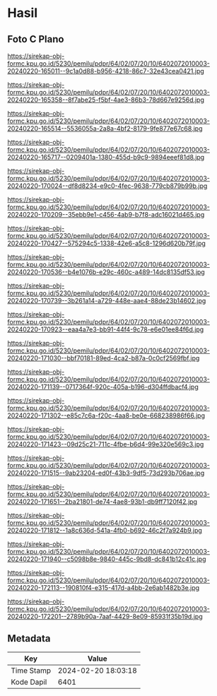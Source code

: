 # Hasil

## Foto C Plano

https://sirekap-obj-formc.kpu.go.id/5230/pemilu/pdpr/64/02/07/20/10/6402072010003-20240220-165011--9c1a0d88-b956-4218-86c7-32e43cea0421.jpg

https://sirekap-obj-formc.kpu.go.id/5230/pemilu/pdpr/64/02/07/20/10/6402072010003-20240220-165358--8f7abe25-f5bf-4ae3-86b3-78d667e9256d.jpg

https://sirekap-obj-formc.kpu.go.id/5230/pemilu/pdpr/64/02/07/20/10/6402072010003-20240220-165514--5536055a-2a8a-4bf2-8179-9fe877e67c68.jpg

https://sirekap-obj-formc.kpu.go.id/5230/pemilu/pdpr/64/02/07/20/10/6402072010003-20240220-165717--0209401a-1380-455d-b9c9-9894eeef81d8.jpg

https://sirekap-obj-formc.kpu.go.id/5230/pemilu/pdpr/64/02/07/20/10/6402072010003-20240220-170024--df8d8234-e9c0-4fec-9638-779cb879b99b.jpg

https://sirekap-obj-formc.kpu.go.id/5230/pemilu/pdpr/64/02/07/20/10/6402072010003-20240220-170209--35ebb9e1-c456-4ab9-b7f8-adc16021d465.jpg

https://sirekap-obj-formc.kpu.go.id/5230/pemilu/pdpr/64/02/07/20/10/6402072010003-20240220-170427--575294c5-1338-42e6-a5c8-1296d620b79f.jpg

https://sirekap-obj-formc.kpu.go.id/5230/pemilu/pdpr/64/02/07/20/10/6402072010003-20240220-170536--b4e1076b-e29c-460c-a489-14dc8135df53.jpg

https://sirekap-obj-formc.kpu.go.id/5230/pemilu/pdpr/64/02/07/20/10/6402072010003-20240220-170739--3b261a14-a729-448e-aae4-88de23b14602.jpg

https://sirekap-obj-formc.kpu.go.id/5230/pemilu/pdpr/64/02/07/20/10/6402072010003-20240220-170923--eaa4a7e3-bb91-44f4-9c78-e6e01ee84f6d.jpg

https://sirekap-obj-formc.kpu.go.id/5230/pemilu/pdpr/64/02/07/20/10/6402072010003-20240220-171030--bbf70181-89ed-4ca2-b87a-0c0cf2569fbf.jpg

https://sirekap-obj-formc.kpu.go.id/5230/pemilu/pdpr/64/02/07/20/10/6402072010003-20240220-171139--0717364f-920c-405a-b196-d304ffdbacf4.jpg

https://sirekap-obj-formc.kpu.go.id/5230/pemilu/pdpr/64/02/07/20/10/6402072010003-20240220-171302--e85c7c6a-f20c-4aa8-be0e-668238986f66.jpg

https://sirekap-obj-formc.kpu.go.id/5230/pemilu/pdpr/64/02/07/20/10/6402072010003-20240220-171423--09d25c21-711c-4fbe-b6d4-99e320e569c3.jpg

https://sirekap-obj-formc.kpu.go.id/5230/pemilu/pdpr/64/02/07/20/10/6402072010003-20240220-171515--9ab23204-ed0f-43b3-9df5-73d293b706ae.jpg

https://sirekap-obj-formc.kpu.go.id/5230/pemilu/pdpr/64/02/07/20/10/6402072010003-20240220-171651--2ba21801-de74-4ae8-93b1-db9ff7120f42.jpg

https://sirekap-obj-formc.kpu.go.id/5230/pemilu/pdpr/64/02/07/20/10/6402072010003-20240220-171812--1a8c636d-541a-4fb0-b692-46c2f7a924b9.jpg

https://sirekap-obj-formc.kpu.go.id/5230/pemilu/pdpr/64/02/07/20/10/6402072010003-20240220-171940--c5098b8e-9840-445c-9bd8-dc841b12c41c.jpg

https://sirekap-obj-formc.kpu.go.id/5230/pemilu/pdpr/64/02/07/20/10/6402072010003-20240220-172113--190810f4-e315-417d-a4bb-2e6ab1482b3e.jpg

https://sirekap-obj-formc.kpu.go.id/5230/pemilu/pdpr/64/02/07/20/10/6402072010003-20240220-172201--2789b90a-7aaf-4429-8e09-85931f35b19d.jpg


## Metadata

| Key        | Value               |
| ---------- | ------------------- |
| Time Stamp | 2024-02-20 18:03:18 |
| Kode Dapil | 6401                |



